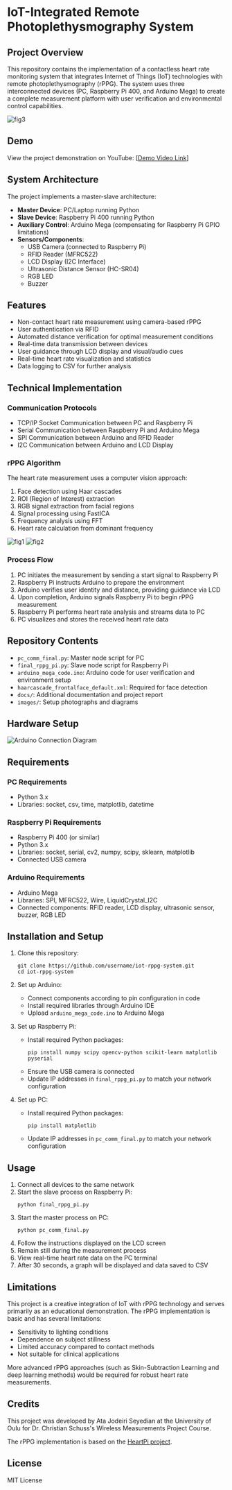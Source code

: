 
# IoT-Integrated Remote Photoplethysmography System

## Project Overview
This repository contains the implementation of a contactless heart rate monitoring system that integrates Internet of Things (IoT) technologies with remote photoplethysmography (rPPG). The system uses three interconnected devices (PC, Raspberry Pi 400, and Arduino Mega) to create a complete measurement platform with user verification and environmental control capabilities.

![fig3](pics/fig3.jpg)

## Demo
View the project demonstration on YouTube: [[Demo Video Link](https://www.youtube.com/watch?v=oNUWJu3g3D4&si=TzuRgFtludmjtAAG)]

## System Architecture
The project implements a master-slave architecture:

- **Master Device**: PC/Laptop running Python
- **Slave Device**: Raspberry Pi 400 running Python
- **Auxiliary Control**: Arduino Mega (compensating for Raspberry Pi GPIO limitations)
- **Sensors/Components**: 
  - USB Camera (connected to Raspberry Pi)
  - RFID Reader (MFRC522)
  - LCD Display (I2C Interface)
  - Ultrasonic Distance Sensor (HC-SR04)
  - RGB LED
  - Buzzer

## Features
- Non-contact heart rate measurement using camera-based rPPG
- User authentication via RFID
- Automated distance verification for optimal measurement conditions
- Real-time data transmission between devices
- User guidance through LCD display and visual/audio cues
- Real-time heart rate visualization and statistics
- Data logging to CSV for further analysis

## Technical Implementation

### Communication Protocols
- TCP/IP Socket Communication between PC and Raspberry Pi
- Serial Communication between Raspberry Pi and Arduino Mega
- SPI Communication between Arduino and RFID Reader
- I2C Communication between Arduino and LCD Display

### rPPG Algorithm
The heart rate measurement uses a computer vision approach:
1. Face detection using Haar cascades
2. ROI (Region of Interest) extraction
3. RGB signal extraction from facial regions
4. Signal processing using FastICA
5. Frequency analysis using FFT
6. Heart rate calculation from dominant frequency

![fig1](pics/fig1.jpg)
![fig2](pics/fig2.jpg)
### Process Flow
1. PC initiates the measurement by sending a start signal to Raspberry Pi
2. Raspberry Pi instructs Arduino to prepare the environment
3. Arduino verifies user identity and distance, providing guidance via LCD
4. Upon completion, Arduino signals Raspberry Pi to begin rPPG measurement
5. Raspberry Pi performs heart rate analysis and streams data to PC
6. PC visualizes and stores the received heart rate data

## Repository Contents
- `pc_comm_final.py`: Master node script for PC
- `final_rppg_pi.py`: Slave node script for Raspberry Pi
- `arduino_mega_code.ino`: Arduino code for user verification and environment setup
- `haarcascade_frontalface_default.xml`: Required for face detection
- `docs/`: Additional documentation and project report
- `images/`: Setup photographs and diagrams

## Hardware Setup

![Arduino Connection Diagram](pics/arduino_connections.png)


## Requirements

### PC Requirements
- Python 3.x
- Libraries: socket, csv, time, matplotlib, datetime

### Raspberry Pi Requirements
- Raspberry Pi 400 (or similar)
- Python 3.x
- Libraries: socket, serial, cv2, numpy, scipy, sklearn, matplotlib
- Connected USB camera

### Arduino Requirements
- Arduino Mega
- Libraries: SPI, MFRC522, Wire, LiquidCrystal_I2C
- Connected components: RFID reader, LCD display, ultrasonic sensor, buzzer, RGB LED

## Installation and Setup

1. Clone this repository:
   ```
   git clone https://github.com/username/iot-rppg-system.git
   cd iot-rppg-system
   ```

2. Set up Arduino:
   - Connect components according to pin configuration in code
   - Install required libraries through Arduino IDE
   - Upload `arduino_mega_code.ino` to Arduino Mega

3. Set up Raspberry Pi:
   - Install required Python packages:
     ```
     pip install numpy scipy opencv-python scikit-learn matplotlib pyserial
     ```
   - Ensure the USB camera is connected
   - Update IP addresses in `final_rppg_pi.py` to match your network configuration

4. Set up PC:
   - Install required Python packages:
     ```
     pip install matplotlib
     ```
   - Update IP addresses in `pc_comm_final.py` to match your network configuration

## Usage

1. Connect all devices to the same network
2. Start the slave process on Raspberry Pi:
   ```
   python final_rppg_pi.py
   ```
3. Start the master process on PC:
   ```
   python pc_comm_final.py
   ```
4. Follow the instructions displayed on the LCD screen
5. Remain still during the measurement process
6. View real-time heart rate data on the PC terminal
7. After 30 seconds, a graph will be displayed and data saved to CSV

## Limitations
This project is a creative integration of IoT with rPPG technology and serves primarily as an educational demonstration. The rPPG implementation is basic and has several limitations:
- Sensitivity to lighting conditions
- Dependence on subject stillness
- Limited accuracy compared to contact methods
- Not suitable for clinical applications

More advanced rPPG approaches (such as Skin-Subtraction Learning and deep learning methods) would be required for robust heart rate measurements.

## Credits
This project was developed by Ata Jodeiri Seyedian at the University of Oulu for Dr. Christian Schuss's Wireless Measurements Project Course.

The rPPG implementation is based on the [HeartPi project](https://github.com/ganeshkumartk/heartpi).

## License
MIT License
